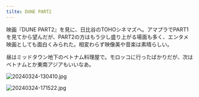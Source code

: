 ```yaml
---
tilte: DUNE PART2
---
```


映画『DUNE PART2』を見に、日比谷のTOHOシネマズへ。アマプラでPART1を見てから望んだが、PART2の方はもう少し盛り上がる場面も多く、エンタメ映画としても面白くみられた。相変わらず映像美や音楽は素晴らしい。

昼はミッドタウン地下のベトナム料理屋で。モロッコに行ったばかりだが、次はベトナムとか東南アジアもいいなあ。

![20240324-130410.jpg](https://ceshmina-photos.s3.ap-northeast-1.amazonaws.com/medium/202403/20240324-130410.jpg "フォー")

![20240324-171522.jpg](https://ceshmina-photos.s3.ap-northeast-1.amazonaws.com/medium/202403/20240324-171522.jpg "ミッドタウン前、造花のオブジェ")
